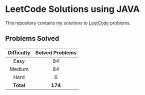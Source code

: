 # LeetCode Solutions using JAVA

This repository contains my solutions to [LeetCode](https://leetcode.com/) problems.

## Problems Solved

| Difficulty | Solved Problems |
|:----------:|:---------------:|
|    Easy    |       84        |
|   Medium   |       84        |
|    Hard    |        6        |
| **Total**  |     **174**     |
